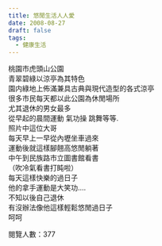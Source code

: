 ```yaml
---
title: 悠閒生活人人愛
date: 2008-08-27
draft: false
tags:
  - 健康生活
---
```

桃園市虎頭山公園  
青翠碧綠以涼亭為其特色  
園内綠地上佈滿兼具古典與現代造型的各式涼亭  
很多市民每天都以此公園為休閒場所  
尤其退休的男女最多  
從早起的晨間運動 氣功操 跳舞等等.  
照片中這位大哥  
每天早上一早從內壢坐車過來  
運動後就這樣腳翹高悠閒躺著  
中午到民族路市立圖書館看書  
（吹冷氣看書打盹啦）  
每天這樣快樂的過日子  
他的拿手運動是大笑功.…  
不知以後自己退休  
有沒辦法像他這樣輕鬆悠閒過日子  
呵呵  


閱覽人數：377